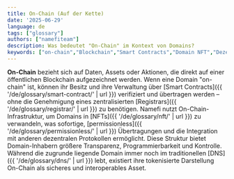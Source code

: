 ```yaml
---
title: On-Chain (Auf der Kette)
date: '2025-06-29'
language: de
tags: ["glossary"]
authors: ["namefiteam"]
description: Was bedeutet "On-Chain" im Kontext von Domains?
keywords: ["on-chain","Blockchain","Smart Contracts","Domain NFT","Dezentralisierung"]
---
```



**On-Chain** bezieht sich auf Daten, Assets oder Aktionen, die direkt auf einer öffentlichen Blockchain aufgezeichnet werden. Wenn eine Domain "on-chain" ist, können ihr Besitz und ihre Verwaltung über [Smart Contracts]({{ '/de/glossary/smart-contract/' | url }}) verifiziert und übertragen werden – ohne die Genehmigung eines zentralisierten [Registrars]({{ '/de/glossary/registrar/' | url }}) zu benötigen. Namefi nutzt On-Chain-Infrastruktur, um Domains in [NFTs]({{ '/de/glossary/nft/' | url }}) zu verwandeln, was sofortige, [permissionless]({{ '/de/glossary/permissionless/' | url }}) Übertragungen und die Integration mit anderen dezentralen Protokollen ermöglicht. Diese Struktur bietet Domain-Inhabern größere Transparenz, Programmierbarkeit und Kontrolle. Während die zugrunde liegende Domain immer noch im traditionellen [DNS]({{ '/de/glossary/dns/' | url }}) lebt, existiert ihre tokenisierte Darstellung On-Chain als sicheres und interoperables Asset.
